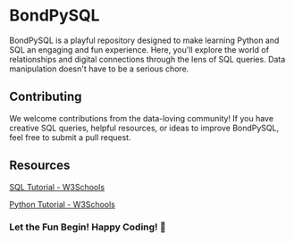 # BondPySQL

BondPySQL is a playful repository designed to make learning Python and SQL an engaging and fun experience. Here, you'll explore the world of relationships and digital connections through the lens of SQL queries. Data manipulation doesn't have to be a serious chore.

## Contributing

We welcome contributions from the data-loving community! If you have creative SQL queries, helpful resources, or ideas to improve BondPySQL, feel free to submit a pull request.

## Resources

[SQL Tutorial - W3Schools](https://www.w3schools.com/sql/default.asp)

[Python Tutorial - W3Schools](https://www.w3schools.com/python/default.asp)  

### Let the Fun Begin! Happy Coding! 🫶
